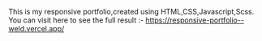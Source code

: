 This is my responsive portfolio,created using HTML,CSS,Javascript,Scss.
You can visit here to see the full result :- https://responsive-portfolio--weld.vercel.app/
